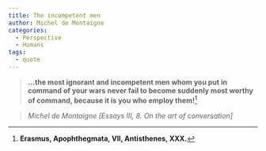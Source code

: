 ```yaml
---
title: The incompetent men
author: Michel de Montaigne
categories:
  - Perspective
  - Humans
tags:
  - quote
---
```


> **...the most ignorant and incompetent men whom you put in command of your wars never fail to become suddenly most worthy of command, because it is you who employ them!**[^1]

> <cite>Michel de Montaigne [Essays III, 8. On the art of conversation]</cite>

[^1]: **Erasmus, Apophthegmata, VII, Antisthenes, XXX.**
